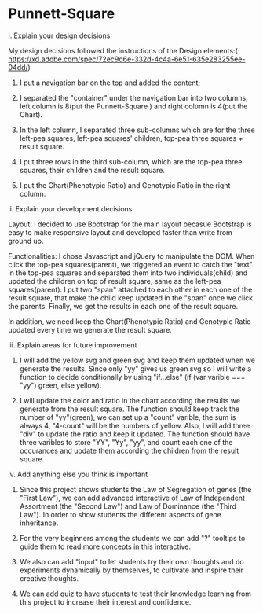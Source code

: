 # Punnett-Square
i. Explain your design decisions

My design decisions followed the instructions of the Design elements:(​https://xd.adobe.com/spec/72ec9d6e-332d-4c4a-6e51-635e283255ee-04dd/)
1. I put a navigation bar on the top and added the content;

2. I separated the "container" under the navigation bar into two columns,
left column is 8(put the Punnett-Square ) and right column is 4(put the Chart).

3. In the left column, I separated three sub-columns which are for the three 
left-pea squares, left-pea squares' children, top-pea three squares + result square.

4. I put three rows in the third sub-column, which are the top-pea three squares, 
their children and the result square.

5. I put the Chart(Phenotypic Ratio) and Genotypic Ratio in the right column.


ii. Explain your development decisions

Layout: I decided to use Bootstrap for the main layout becasue Bootstrap is easy to make 
responsive layout and developed faster than write from ground up.

Functionalities: I chose Javascript and jQuery to manipulate the DOM. When click the top-pea 
squares(parent), we triggered an event to catch the "text" in the top-pea 
squares and separated them into two individuals(child) and updated the children on top of result 
square, same as the left-pea squares(parent). I put two "span" attached to each other in each one of 
the result square, that make the child keep updated in the "span" once we click the parents. Finally,
we get the results in each one of the result square.

In addition, we need keep the Chart(Phenotypic Ratio) and Genotypic Ratio updated every time we
generate the result square.


iii. Explain areas for future improvement

1. I will add the yellow svg and green svg and keep them updated when we generate the results. 
Since only "yy" gives us green svg so I will write a function to decide conditionally by using "if...else"
(if (var varible === "yy") green, else yellow).

2. I will update the color and ratio in the chart according the results we generate from the result
square. The function should keep track the number of "yy"(green), we can set up a "count" varible, the sum is always 4, 
"4-count" will be the numbers of yellow. Also, I will add three "div" to update the ratio and keep it updated. The function
should have three varibles to store "YY", "Yy", "yy", and count each one of the occurances and update
them according the children from the result square.



iv. Add anything else you think is important

1. Since this project shows students the Law of Segregation of genes (the "First Law"), we can add advanced
interactive of Law of Independent Assortment (the "Second Law") and Law of Dominance (the "Third Law"). In order to show students the different aspects of gene inheritance. 

2. For the very beginners among the students we can add "?" tooltips to guide them to read more concepts in this interactive.

3. We also can add "input" to let students try their own thoughts and do experiments dynamically by themselves,
to cultivate and inspire their creative thoughts.

4. We can add quiz to have students to test their knowledge learning from this project to increase their interest
and confidence.


